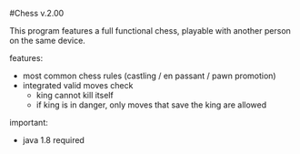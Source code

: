 #Chess v.2.00

This program features a full functional chess, playable with another person on the same device.

features:
- most common chess rules (castling / en passant / pawn promotion)
- integrated valid moves check
    - king cannot kill itself
    - if king is in danger, only moves that save the king are allowed
  
important:
- java 1.8 required
    


    


